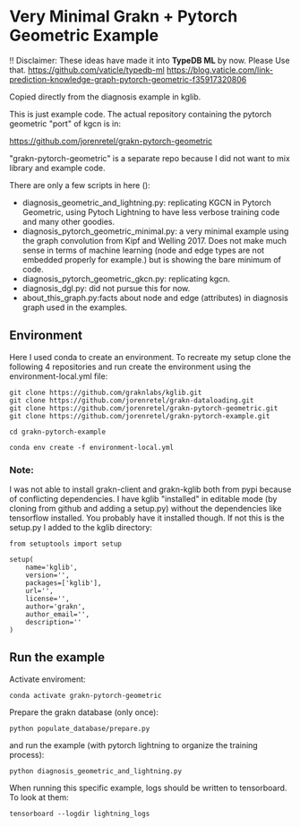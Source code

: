 Very Minimal Grakn + Pytorch Geometric Example
==============================================

:bangbang: Disclaimer:
These ideas have made it into **TypeDB ML** by now. Please Use that.
https://github.com/vaticle/typedb-ml
https://blog.vaticle.com/link-prediction-knowledge-graph-pytorch-geometric-f35917320806

Copied directly from the diagnosis example in kglib.

This is just example code. The actual repository containing the pytorch geometric "port" of kgcn is in:

https://github.com/jorenretel/grakn-pytorch-geometric

"grakn-pytorch-geometric" is a separate repo because I did not want to mix
library and example code.

There are only a few scripts in here ():

* diagnosis_geometric_and_lightning.py: replicating KGCN in Pytorch Geometric, using Pytoch Lightning to have less verbose training code and many other goodies.
* diagnosis_pytorch_geometric_minimal.py: a very minimal example using the graph convolution from Kipf and Welling 2017. Does not make much sense in terms of machine learning (node and edge types are not embedded properly for example.) but is showing the bare minimum of code.
* diagnosis_pytorch_geometric_gkcn.py: replicating kgcn.
* diagnosis_dgl.py: did not pursue this for now.
* about_this_graph.py:facts about node and edge (attributes) in diagnosis graph used in the examples.


## Environment
Here I used conda to create an environment. To recreate my setup
clone the following 4 repositories and run create the environment
using the environment-local.yml file:

```
git clone https://github.com/graknlabs/kglib.git
git clone https://github.com/jorenretel/grakn-dataloading.git
git clone https://github.com/jorenretel/grakn-pytorch-geometric.git
git clone https://github.com/jorenretel/grakn-pytorch-example.git

cd grakn-pytorch-example

conda env create -f environment-local.yml
```

### Note:
I was not able to install grakn-client and grakn-kglib both from pypi
because of conflicting dependencies. I have kglib "installed" in editable
mode (by cloning from github and adding a setup.py) without the
dependencies like tensorflow installed. You probably have it installed though.
If not this is the setup.py I added to the kglib directory:

```
from setuptools import setup

setup(
    name='kglib',
    version='',
    packages=['kglib'],
    url='',
    license='',
    author='grakn',
    author_email='',
    description=''
)
```


## Run the example

Activate enviroment:
```
conda activate grakn-pytorch-geometric
```

Prepare the grakn database (only once):
```
python populate_database/prepare.py
```

and run the example (with pytorch lightning to  organize the training process):

```
python diagnosis_geometric_and_lightning.py
```

When running this specific example, logs should be written to tensorboard. To look at them:

```
tensorboard --logdir lightning_logs
```


